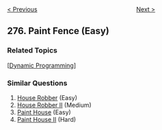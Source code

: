 <!--|This file generated by command(leetcode description); DO NOT EDIT.    |-->
<!--+----------------------------------------------------------------------+-->
<!--|@author    Openset <openset.wang@gmail.com>                           |-->
<!--|@link      https://github.com/openset                                 |-->
<!--|@home      https://github.com/openset/leetcode                        |-->
<!--+----------------------------------------------------------------------+-->

[< Previous](https://github.com/openset/leetcode/tree/master/problems/h-index-ii "H-Index II")
　　　　　　　　　　　　　　　　
[Next >](https://github.com/openset/leetcode/tree/master/problems/find-the-celebrity "Find the Celebrity")

## 276. Paint Fence (Easy)



### Related Topics
  [[Dynamic Programming](https://github.com/openset/leetcode/tree/master/tag/dynamic-programming/README.md)]

### Similar Questions
  1. [House Robber](https://github.com/openset/leetcode/tree/master/problems/house-robber) (Easy)
  1. [House Robber II](https://github.com/openset/leetcode/tree/master/problems/house-robber-ii) (Medium)
  1. [Paint House](https://github.com/openset/leetcode/tree/master/problems/paint-house) (Easy)
  1. [Paint House II](https://github.com/openset/leetcode/tree/master/problems/paint-house-ii) (Hard)
